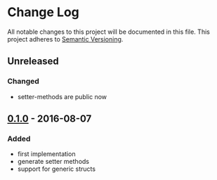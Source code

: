 # Change Log
All notable changes to this project will be documented in this file.
This project adheres to [Semantic Versioning](http://semver.org/).

## Unreleased
### Changed
- setter-methods are public now

## [0.1.0] - 2016-08-07
### Added
- first implementation
 - generate setter methods
 - support for generic structs

[Unreleased]:  https://github.com/colin-kiegel/rust-derive-builder/compare/v0.1.0...HEAD
[0.1.0]: https://github.com/colin-kiegel/rust-derive-builder/tree/v0.1.0
